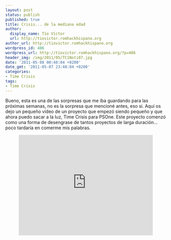 ```yaml
---
layout: post
status: publish
published: true
title: Crisis... de la mediana edad
author:
  display_name: Tío Víctor
  url: http://tiovictor.romhackhispano.org
author_url: http://tiovictor.romhackhispano.org
wordpress_id: 486
wordpress_url: http://tiovictor.romhackhispano.org/?p=486
header_img: /img/2011/05/TC1Noti07.jpg
date: '2011-05-08 00:48:04 +0200'
date_gmt: '2011-05-07 23:48:04 +0200'
categories:
- Time Crisis
tags:
- Time Crisis
---
```

Bueno, esta es una de las sorpresas que me iba guardando para las 
próximas semanas, no es la sorpresa que mencioné antes, eso si. 
Aquí os dejo un pequeño vídeo de un proyecto que empezó siendo pequeño 
y que ahora puedo sacar a la luz, Time Crisis para PSOne. Este proyecto 
comenzó como una forma de desengrase de tantos proyectos de larga 
duración... poco tardaría en comerme mis palabras.

<center><iframe width="420" height="315" src="https://www.youtube-nocookie.com/embed/HV5kQKweX2w?rel=0" frameborder="0" allowfullscreen></iframe></center>
